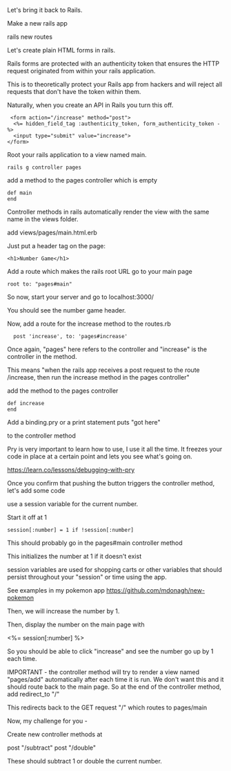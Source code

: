 Let's bring it back to Rails.

Make a new rails app

rails new routes

Let's create plain HTML forms in rails.

Rails forms are protected with an authenticity token that ensures the HTTP request originated from within your rails application.

This is to theoretically protect your Rails app from hackers and will reject all requests that don't have the token within them.

Naturally, when you create an API in Rails you turn this off.

```
 <form action="/increase" method="post">
  <%= hidden_field_tag :authenticity_token, form_authenticity_token -%>
  <input type="submit" value="increase">
</form> 
```
Root your rails application to a view named main.

```
rails g controller pages
```

add a method to the pages controller which is empty

```
def main
end
```

Controller methods in rails automatically render the view with the same name in the views folder.

add views/pages/main.html.erb

Just put a header tag on the page:
```
<h1>Number Game</h1>
```
Add a route which makes the rails root URL go to your main page
```
root to: "pages#main"
```
So now, start your server and go to localhost:3000/

You should see the number game header.

Now, add a route for the increase method to the routes.rb
```
  post 'increase', to: 'pages#increase'
```
Once again, "pages" here refers to the controller and "increase" is the controller in the method.

This means "when the rails app receives a post request to the route /increase, then run the increase method in the pages controller"

add the method to the pages controller
```
def increase
end
```
Add a binding.pry or a print statement 
puts "got here"

to the controller method

Pry is very important to learn how to use, I use it all the time. It freezes your code in place at a certain point and lets you see what's going on.

https://learn.co/lessons/debugging-with-pry

Once you confirm that pushing the button triggers the controller method, let's add some code

use a session variable for the current number.

Start it off at 1
```
session[:number] = 1 if !session[:number]
```
This should probably go in the pages#main controller method

This initializes the number at 1 if it doesn't exist

session variables are used for shopping carts or other variables that should persist throughout your "session" or time using the app.

See examples in my pokemon app
https://github.com/mdonagh/new-pokemon

Then, we will increase the number by 1.

Then, display the number on the main page with

<%= session[:number] %>

So you should be able to click "increase" and see the number go up by 1 each time.

IMPORTANT - the controller method will try to render a view named "pages/add" automatically after each time it is run. We don't want this and it should route back to the main page. So at the end of the controller method, add
redirect_to "/"

This redirects back to the GET request "/" which routes to pages/main

Now, my challenge for you - 

Create new controller methods at

post "/subtract"
post "/double"

These should subtract 1 or double the current number.